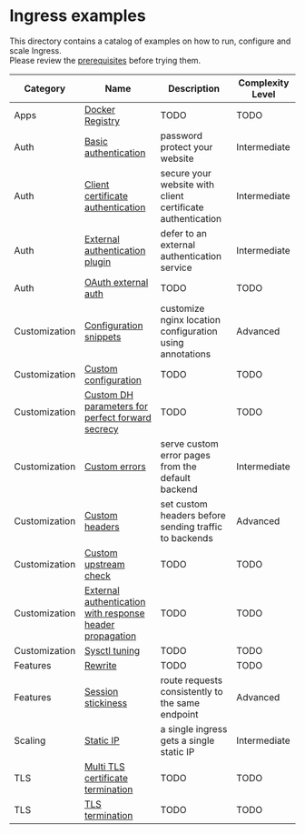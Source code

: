 # Ingress examples

This directory contains a catalog of examples on how to run, configure and scale Ingress.  
Please review the [prerequisites](PREREQUISITES.md) before trying them.

Category | Name | Description | Complexity Level
---------| ---- | ----------- | ----------------
Apps | [Docker Registry](docker-registry/README.md) | TODO | TODO
Auth | [Basic authentication](auth/basic/README.md) | password protect your website | Intermediate
Auth | [Client certificate authentication](auth/client-certs/README.md) | secure your website with client certificate authentication | Intermediate
Auth | [External authentication plugin](auth/external-auth/README.md) | defer to an external authentication service | Intermediate
Auth | [OAuth external auth](auth/oauth-external-auth/README.md) | TODO | TODO
Customization | [Configuration snippets](customization/configuration-snippets/README.md) | customize nginx location configuration using annotations | Advanced
Customization | [Custom configuration](customization/custom-configuration/README.md) | TODO | TODO
Customization | [Custom DH parameters for perfect forward secrecy](customization/ssl-dh-param/README.md) | TODO | TODO
Customization | [Custom errors](customization/custom-errors/README.md) | serve custom error pages from the default backend | Intermediate
Customization | [Custom headers](customization/custom-headers/README.md) | set custom headers before sending traffic to backends  | Advanced
Customization | [Custom upstream check](customization/custom-upstream-check/README.md) | TODO | TODO
Customization | [External authentication with response header propagation](customization/external-auth-headers/README.md) | TODO | TODO
Customization | [Sysctl tuning](customization/sysctl/README.md) | TODO | TODO
Features | [Rewrite](rewrite/README.md) | TODO | TODO
Features | [Session stickiness](affinity/cookie/README.md) | route requests consistently to the same endpoint | Advanced
Scaling | [Static IP](static-ip/README.md) | a single ingress gets a single static IP |  Intermediate
TLS | [Multi TLS certificate termination](multi-tls/README.md) | TODO | TODO
TLS | [TLS termination](tls-termination/README.md) | TODO | TODO
